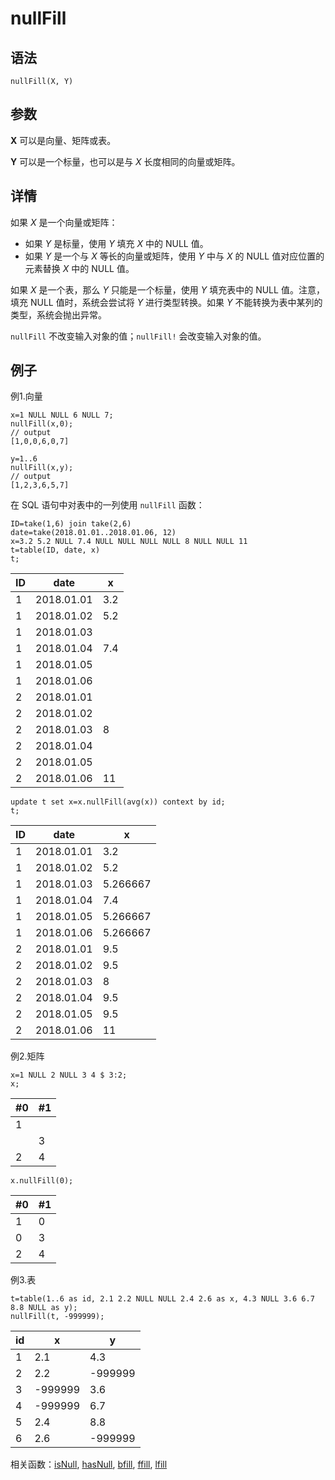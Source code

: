 # nullFill

## 语法

`nullFill(X, Y)`

## 参数

**X** 可以是向量、矩阵或表。

**Y** 可以是一个标量，也可以是与 *X* 长度相同的向量或矩阵。

## 详情

如果 *X* 是一个向量或矩阵：

* 如果 *Y* 是标量，使用 *Y* 填充 *X* 中的 NULL 值。
* 如果 *Y* 是一个与 *X* 等长的向量或矩阵，使用 *Y* 中与 *X*
  的 NULL 值对应位置的元素替换 *X* 中的 NULL 值。

如果 *X* 是一个表，那么 *Y* 只能是一个标量，使用 *Y* 填充表中的 NULL
值。注意，填充 NULL 值时，系统会尝试将 *Y* 进行类型转换。如果 *Y* 不能转换为表中某列的类型，系统会抛出异常。

`nullFill` 不改变输入对象的值；`nullFill!`
会改变输入对象的值。

## 例子

例1.向量

```
x=1 NULL NULL 6 NULL 7;
nullFill(x,0);
// output
[1,0,0,6,0,7]

y=1..6
nullFill(x,y);
// output
[1,2,3,6,5,7]
```

在 SQL 语句中对表中的一列使用 `nullFill` 函数：

```
ID=take(1,6) join take(2,6)
date=take(2018.01.01..2018.01.06, 12)
x=3.2 5.2 NULL 7.4 NULL NULL NULL NULL 8 NULL NULL 11
t=table(ID, date, x)
t;
```

| ID | date | x |
| --- | --- | --- |
| 1 | 2018.01.01 | 3.2 |
| 1 | 2018.01.02 | 5.2 |
| 1 | 2018.01.03 |  |
| 1 | 2018.01.04 | 7.4 |
| 1 | 2018.01.05 |  |
| 1 | 2018.01.06 |  |
| 2 | 2018.01.01 |  |
| 2 | 2018.01.02 |  |
| 2 | 2018.01.03 | 8 |
| 2 | 2018.01.04 |  |
| 2 | 2018.01.05 |  |
| 2 | 2018.01.06 | 11 |

```
update t set x=x.nullFill(avg(x)) context by id;
t;
```

| ID | date | x |
| --- | --- | --- |
| 1 | 2018.01.01 | 3.2 |
| 1 | 2018.01.02 | 5.2 |
| 1 | 2018.01.03 | 5.266667 |
| 1 | 2018.01.04 | 7.4 |
| 1 | 2018.01.05 | 5.266667 |
| 1 | 2018.01.06 | 5.266667 |
| 2 | 2018.01.01 | 9.5 |
| 2 | 2018.01.02 | 9.5 |
| 2 | 2018.01.03 | 8 |
| 2 | 2018.01.04 | 9.5 |
| 2 | 2018.01.05 | 9.5 |
| 2 | 2018.01.06 | 11 |

例2.矩阵

```
x=1 NULL 2 NULL 3 4 $ 3:2;
x;
```

| #0 | #1 |
| --- | --- |
| 1 |  |
|  | 3 |
| 2 | 4 |

```
x.nullFill(0);
```

| #0 | #1 |
| --- | --- |
| 1 | 0 |
| 0 | 3 |
| 2 | 4 |

例3.表

```
t=table(1..6 as id, 2.1 2.2 NULL NULL 2.4 2.6 as x, 4.3 NULL 3.6 6.7 8.8 NULL as y);
nullFill(t, -999999);
```

| id | x | y |
| --- | --- | --- |
| 1 | 2.1 | 4.3 |
| 2 | 2.2 | -999999 |
| 3 | -999999 | 3.6 |
| 4 | -999999 | 6.7 |
| 5 | 2.4 | 8.8 |
| 6 | 2.6 | -999999 |

相关函数：[isNull](../i/isNull.html), [hasNull](../h/hasNull.html), [bfill](../b/bfill.html), [ffill](../f/ffill.html), [lfill](../l/lfill.html)

